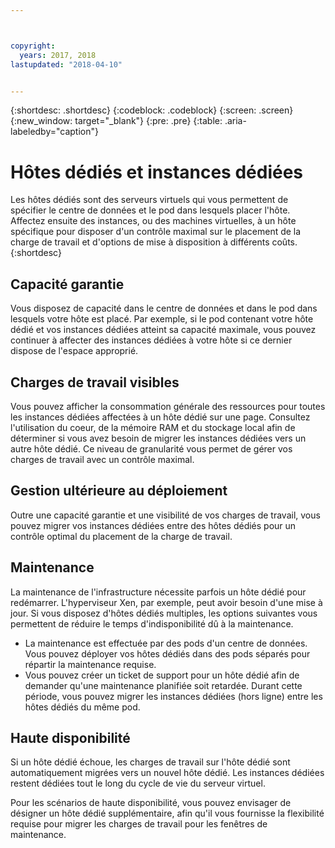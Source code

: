 ```yaml
---



copyright:
  years: 2017, 2018
lastupdated: "2018-04-10"


---
```


{:shortdesc: .shortdesc}
{:codeblock: .codeblock}
{:screen: .screen}
{:new_window: target="_blank"}
{:pre: .pre}
{:table: .aria-labeledby="caption"}


# Hôtes dédiés et instances dédiées 

Les hôtes dédiés sont des serveurs virtuels qui vous permettent de spécifier le centre de données et le pod dans lesquels placer l'hôte. Affectez ensuite des instances, ou des machines virtuelles, à un hôte spécifique pour disposer d'un contrôle maximal sur le placement de la charge de travail et d'options de mise à disposition à différents coûts.
{:shortdesc}

## Capacité garantie
Vous disposez de capacité dans le centre de données et dans le pod dans lesquels votre hôte est placé. Par exemple, si le pod contenant votre hôte dédié et vos instances dédiées atteint sa capacité maximale, vous pouvez continuer à affecter des instances dédiées à votre hôte si ce dernier dispose de l'espace approprié.

## Charges de travail visibles
Vous pouvez afficher la consommation générale des ressources pour toutes les instances dédiées affectées à un hôte dédié sur une page. Consultez l'utilisation du coeur, de la mémoire RAM et du stockage local afin de déterminer si vous avez besoin de migrer les instances dédiées vers un autre hôte dédié. Ce niveau de granularité vous permet de gérer vos charges de travail avec un contrôle maximal. 

## Gestion ultérieure au déploiement
Outre une capacité garantie et une visibilité de vos charges de travail, vous pouvez migrer vos instances dédiées entre des hôtes dédiés pour un contrôle optimal du placement de la charge de travail.

## Maintenance
La maintenance de l'infrastructure nécessite parfois un hôte dédié pour redémarrer. L'hyperviseur Xen, par exemple, peut avoir besoin d'une mise à jour. Si vous disposez d'hôtes dédiés multiples, les options suivantes vous permettent de réduire le temps d'indisponibilité dû à la maintenance. 
* La maintenance est effectuée par des pods d'un centre de données. Vous pouvez déployer vos hôtes dédiés dans des pods séparés pour répartir la maintenance requise. 
* Vous pouvez créer un ticket de support pour un hôte dédié afin de demander qu'une maintenance planifiée soit retardée. Durant cette période, vous pouvez migrer les instances dédiées (hors ligne) entre les hôtes dédiés du même pod.

## Haute disponibilité
Si un hôte dédié échoue, les charges de travail sur l'hôte dédié sont automatiquement migrées vers un nouvel hôte dédié. Les instances dédiées restent dédiées tout le long du cycle de vie du serveur virtuel.

Pour les scénarios de haute disponibilité, vous pouvez envisager de désigner un hôte dédié supplémentaire, afin qu'il vous fournisse la flexibilité requise pour migrer les charges de travail pour les fenêtres de maintenance.
